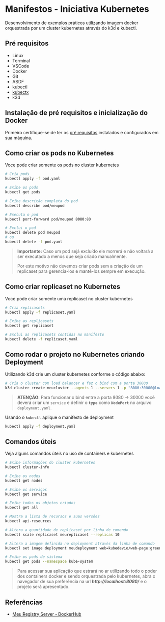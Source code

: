 # Manifestos - Iniciativa Kubernetes 

Desenvolvimento de exemplos práticos utilizando imagem docker orquestrada por um cluster kubernetes através do k3d e kubectl.

## Pré requisitos

- Linux
- Terminal
- VSCode
- Docker
- Git
- ASDF
- kubectl
- [kubectx](https://github.com/ahmetb/kubectx)
- k3d

## Instalação de pré requisitos e inicialização do Docker

Primeiro certifique-se de ter os [pré requisitos](https://github.com/RLGHISLENI/rotten-potatoes) instalados e configurados em sua máquina.

## Como criar os pods no Kubernetes

Voce pode criar somente os pods no cluster kubernetes

```zsh
# Cria pods
kubectl apply -f pod.yaml

# Exibe os pods
kubectl get pods

# Exibe descrição completa do pod
kubectl describe pod/meupod

# Executa o pod
kubectl port-forward pod/meupod 8080:80

# Exclui o pod
kubectl delete pod meupod
# ou
kubectl delete -f pod.yaml
```

> **Importante:** Caso um pod sejá excluído ele morrerá e não voltará a ser executado a menos que seja criado manualmente. 
>
> Por este motivo não devemos criar pods sem a criação de um replicaset para gerencia-los e mantê-los sempre em execução.

## Como criar replicaset no Kubernetes

Voce pode criar somente uma replicaset no cluster kubernetes

```zsh
# Cria replicasets
kubectl apply -f replicaset.yaml

# Exibe as replicasets
kubectl get replicaset

# Exclui as replicasets contidas no manifesto
kubectl delete -f replicaset.yaml
```

## Como rodar o projeto no Kubernetes criando Deployment

Utilizando k3d crie um cluster kubernetes conforme o código abaixo:

```zsh
# Cria o cluster com load balancer e faz o bind com a porta 30000
k3d cluster create meucluster --agents 1 --servers 1 -p "8080:30000@loadbalancer"
```
> **ATENÇÃO**: Para funcionar o bind entre a porta 8080 -> 30000 você deverá criar um `service` e definir o **`type`** como **`NodePort`** no arquivo `deployment.yaml`.

Usando o `kubectl` aplique o manifesto de deployment

```zsh
kubectl apply -f deployment.yaml
```

## Comandos úteis

Veja alguns comandos úteis no uso de containers e kubernetes

```zsh
# Exibe informações do cluster kubernetes
kubectl cluster-info

# Exibe os nodes
kubectl get nodes

# Exibe os serviços
kubectl get service

# Exibe todos os objetos criados
kubectl get all

# Mostra a lista de recursos e suas versões
kubectl api-resources

# Altera a quantidade de replicaset por linha de comando
kubectl scale replicaset meureplicaset --replicas 10

# Altera a imagem definida no deployment através da linha de comando
kubectl set image deployment meudeployment web=kubedevio/web-page:green

# Exibe os pods de sistema
kubectl get pods --namespace kube-system
```

> Para acessar sua aplicação que estrará no ar utilizando todo o poder dos containers docker e sendo orquestrada pelo kubernetes, abra o navegador de sua preferência na url _**http://localhost:8080/**_ e o projeto será apresentado.

## Referências

- [Meu Registry Server - DockerHub](https://hub.docker.com/u/rlghisleni)